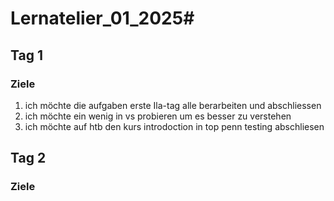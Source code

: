 # Lernatelier_01_2025#
## Tag 1
### Ziele
1. ich möchte die aufgaben erste Ila-tag alle berarbeiten und abschliessen
2. ich möchte ein wenig in vs probieren um es besser zu verstehen
3. ich möchte auf htb den kurs introdoction in top penn testing abschliesen
## Tag 2
### Ziele

